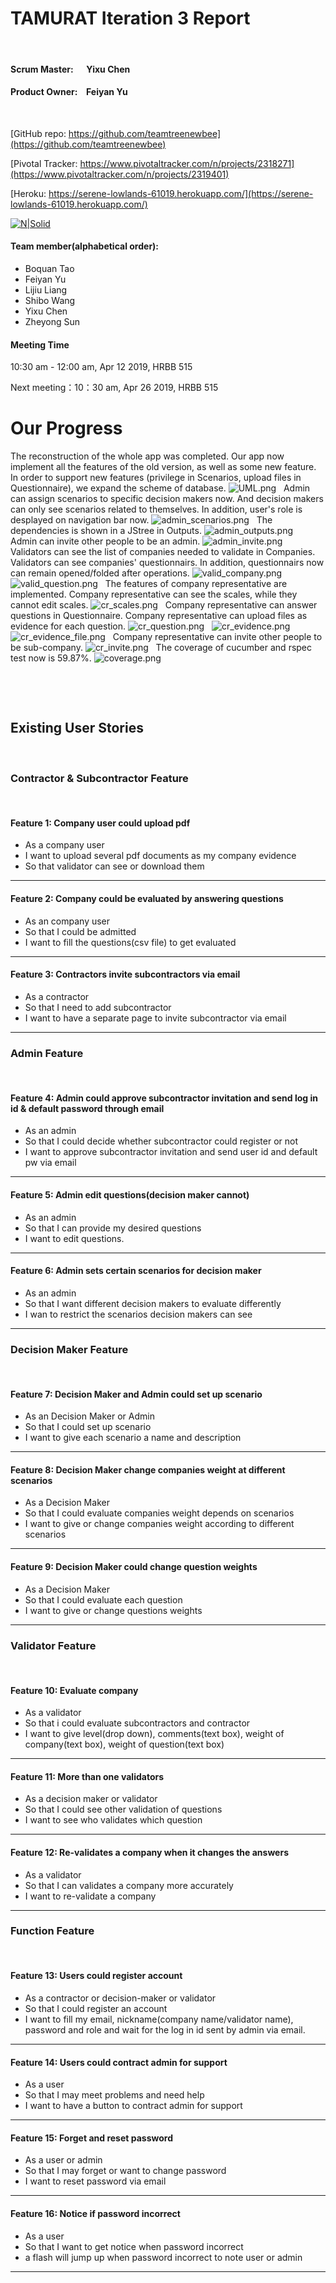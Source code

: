 # TAMURAT Iteration 3 Report
&nbsp;
#### Scrum Master: &ensp;&ensp; Yixu Chen 

#### Product Owner: &ensp;    Feiyan Yu
&nbsp;

[GitHub repo: https://github.com/teamtreenewbee](https://github.com/teamtreenewbee)

[Pivotal Tracker: https://www.pivotaltracker.com/n/projects/2318271](https://www.pivotaltracker.com/n/projects/2319401)

[Heroku: https://serene-lowlands-61019.herokuapp.com/](https://serene-lowlands-61019.herokuapp.com/)

[![N|Solid](https://www.herokucdn.com/deploy/button.svg)](https://serene-lowlands-61019.herokuapp.com/)
&nbsp;

#### Team member(alphabetical order):

- Boquan Tao
- Feiyan Yu
- Lijiu Liang
- Shibo Wang
- Yixu Chen
- Zheyong Sun

#### Meeting Time

10:30 am - 12:00 am, Apr 12 2019, HRBB 515

Next meeting：10：30 am, Apr 26 2019, HRBB 515
&nbsp;
# Our Progress

The reconstruction of the whole app was completed. Our app now implement all the features of the old version, as well as some new feature.
In order to support new features (privilege in Scenarios, upload files in Questionnaire), we expand the scheme of database. 
![UML.png](images/UML.png)
&nbsp;
Admin can assign scenarios to specific decision makers now. And decision makers can only see scenarios related to themselves.
In addition, user's role is desplayed on navigation bar now.
![admin_scenarios.png](images/admin_scenarios.png)
&nbsp;
The dependencies is shown in a JStree in Outputs.
![admin_outputs.png](images/admin_outputs.png)
&nbsp;
Admin can invite other people to be an admin.
![admin_invite.png](images/admin_invite.png)
&nbsp;
Validators can see the list of companies needed to validate in Companies. Validators can see companies' questionnairs.
In addition, questionnairs now can remain opened/folded after operations.
![valid_company.png](images/valid_company.png)
&nbsp;
![valid_question.png](images/valid_question.png)
&nbsp;
The features of company representative are implemented.
Company representative can see the scales, while they cannot edit scales.
![cr_scales.png](images/cr_scales.png)
&nbsp;
Company representative can answer questions in Questionnaire.
Company representative can upload files as evidence for each question.
![cr_question.png](images/cr_question.png)
&nbsp;
![cr_evidence.png](images/cr_evidence.png)
&nbsp;
![cr_evidence_file.png](images/cr_evidence_file.png)
&nbsp;
Company representative can invite other people to be sub-company.
![cr_invite.png](images/cr_invite.png)
&nbsp;
The coverage of cucumber and rspec test now is 59.87%.
![coverage.png](images/coverage.png)


&nbsp;
&nbsp;

&nbsp;
&nbsp;
## Existing User Stories
&nbsp;
### Contractor & Subcontractor Feature
&nbsp;
#### Feature 1: Company user could upload pdf
- As a company user
- I want to upload several pdf documents as my company evidence
- So that validator can see or download them
---
#### Feature 2: Company could be evaluated by answering questions
- As an company user
- So that I could be admitted
- I want to fill the questions(csv file) to get evaluated
---
#### Feature 3: Contractors invite subcontractors via email
- As a contractor
- So that I need to add subcontractor
- I want to have a separate page to invite subcontractor via email
---
### Admin Feature
&nbsp;
#### Feature 4: Admin could approve subcontractor invitation and send log in id & default password through email
- As an admin
- So that I could decide whether subcontractor could register or not
- I want to approve subcontractor invitation and send user id and default pw via email
---
#### Feature 5: Admin edit questions(decision maker cannot)
- As an admin
- So that I can provide my desired questions
- I want to edit questions.
---
#### Feature 6: Admin sets certain scenarios for decision maker
- As an admin
- So that I want different decision makers to evaluate differently
- I wan to restrict the scenarios decision makers can see
---
### Decision Maker Feature
&nbsp;
#### Feature 7: Decision Maker and Admin could set up scenario
- As an Decision Maker or Admin
- So that I could set up scenario
- I want to give each scenario a name and description
---
#### Feature 8: Decision Maker change companies weight at different scenarios
- As a Decision Maker
- So that I could evaluate companies weight depends on scenarios
- I want to give or change companies weight according to different scenarios
---
#### Feature 9: Decision Maker could change question weights
- As a Decision Maker
- So that I could evaluate each question
- I want to give or change questions weights
---
### Validator Feature
&nbsp;
#### Feature 10: Evaluate company
- As a validator
- So that i could evaluate subcontractors and contractor
- I want to give level(drop down), comments(text box), weight of company(text box), weight of question(text box)
---
#### Feature 11: More than one validators
- As a decision maker or validator
- So that I could see other validation of questions
- I want to see who validates which question
---
#### Feature 12: Re-validates a company when it changes the answers
- As a validator
- So that I can validates a company more accurately
- I want to re-validate a company
---

### Function Feature
&nbsp;
#### Feature 13: Users could register account
- As a contractor or decision-maker or validator
- So that I could register an account
- I want to fill my email, nickname(company name/validator name), password and role and wait for the log in id sent by admin via email.
---
#### Feature 14: Users could contract admin for support
- As a user
- So that I may meet problems and need help
- I want to have a button to contract admin for support
---
#### Feature 15: Forget and reset password
- As a user or admin
- So that I may forget or want to change password
- I want to reset password via email
---
#### Feature 16: Notice if password incorrect
- As a user
- So that I want to get notice when password incorrect
- a flash will jump up when password incorrect to note user or admin
- ---
